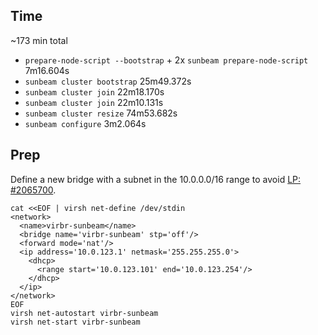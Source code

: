 ## Time

~173 min total

- `prepare-node-script --bootstrap` + 2x `sunbeam prepare-node-script` 7m16.604s
- `sunbeam cluster bootstrap` 25m49.372s
- `sunbeam cluster join` 22m18.170s
- `sunbeam cluster join` 22m10.131s
- `sunbeam cluster resize` 74m53.682s
- `sunbeam configure` 3m2.064s

## Prep

Define a new bridge with a subnet in the 10.0.0.0/16 range to avoid
[LP: #2065700](https://launchpad.net/bugs/2065700).

```
cat <<EOF | virsh net-define /dev/stdin
<network>
  <name>virbr-sunbeam</name>
  <bridge name='virbr-sunbeam' stp='off'/>
  <forward mode='nat'/>
  <ip address='10.0.123.1' netmask='255.255.255.0'>
    <dhcp>
      <range start='10.0.123.101' end='10.0.123.254'/>
    </dhcp>
  </ip>
</network>
EOF
virsh net-autostart virbr-sunbeam
virsh net-start virbr-sunbeam
```
